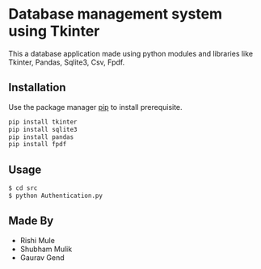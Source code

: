 # Database management system using Tkinter
This a database application made using python modules and libraries like Tkinter, Pandas, Sqlite3, Csv, Fpdf.

## Installation

Use the package manager [pip](https://pip.pypa.io/en/stable/) to install prerequisite.

```bash
pip install tkinter
pip install sqlite3
pip install pandas
pip install fpdf
```

## Usage

```bash
$ cd src
$ python Authentication.py
```


## Made By
* Rishi Mule
* Shubham Mulik
* Gaurav Gend

